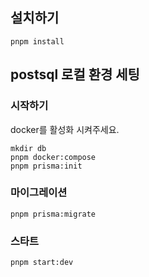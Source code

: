 ## 설치하기

```
pnpm install
```

## postsql 로컬 환경 세팅

### 시작하기

docker를 활성화 시켜주세요.

```
mkdir db
pnpm docker:compose
pnpm prisma:init
```

### 마이그레이션

```
pnpm prisma:migrate
```

### 스타트

```
pnpm start:dev
```
